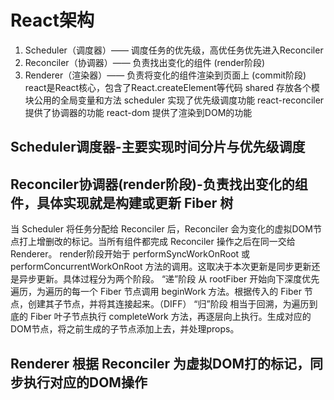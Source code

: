 # React架构
1. Scheduler（调度器）—— 调度任务的优先级，高优任务优先进入Reconciler
2. Reconciler（协调器）—— 负责找出变化的组件 (render阶段)
3. Renderer（渲染器）—— 负责将变化的组件渲染到页面上 (commit阶段)
react是React核心，包含了React.createElement等代码
shared 存放各个模块公用的全局变量和方法
scheduler 实现了优先级调度功能
react-reconciler 提供了协调器的功能
react-dom 提供了渲染到DOM的功能
## Scheduler调度器-主要实现时间分片与优先级调度
## Reconciler协调器(render阶段)-负责找出变化的组件，具体实现就是构建或更新 Fiber 树
当 Scheduler 将任务分配给 Reconciler 后，Reconciler 会为变化的虚拟DOM节点打上增删改的标记。当所有组件都完成 Reconciler 操作之后在同一交给 Renderer。
render阶段开始于 performSyncWorkOnRoot 或 performConcurrentWorkOnRoot 方法的调用。这取决于本次更新是同步更新还是异步更新。具体过程分为两个阶段。
“递”阶段
从 rootFiber 开始向下深度优先遍历，为遍历的每一个 Fiber 节点调用 beginWork 方法。根据传入的 Fiber 节点，创建其子节点，并将其连接起来。（DIFF）
“归”阶段
相当于回溯，为遍历到底的 Fiber 叶子节点执行 completeWork 方法，再逐层向上执行。生成对应的DOM节点，将之前生成的子节点添加上去，并处理props。

## Renderer 根据 Reconciler 为虚拟DOM打的标记，同步执行对应的DOM操作